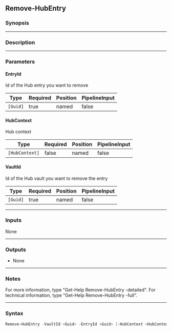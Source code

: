 Remove-HubEntry
---------------

### Synopsis

---

### Description

---

### Parameters
#### **EntryId**
Id of the Hub entry you want to remove

|Type    |Required|Position|PipelineInput|
|--------|--------|--------|-------------|
|`[Guid]`|true    |named   |false        |

#### **HubContext**
Hub context

|Type          |Required|Position|PipelineInput|
|--------------|--------|--------|-------------|
|`[HubContext]`|false   |named   |false        |

#### **VaultId**
Id of the Hub vault you want to remove the entry

|Type    |Required|Position|PipelineInput|
|--------|--------|--------|-------------|
|`[Guid]`|true    |named   |false        |

---

### Inputs
None

---

### Outputs
* None

---

### Notes
For more information, type "Get-Help Remove-HubEntry -detailed". For technical information, type "Get-Help Remove-HubEntry -full".

---

### Syntax
```PowerShell
Remove-HubEntry -VaultId <Guid> -EntryId <Guid> [-HubContext <HubContext>] [<CommonParameters>]
```
